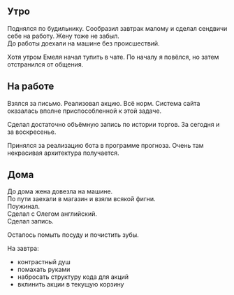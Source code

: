 ## Утро
Поднялся по будильнику. Сообразил завтрак малому и сделал сендвичи себе на работу. Жену тоже не забыл.  
До работы доехали на машине без происшествий.

Хотя утром Емеля начал тупить в чате. По началу я повёлся, но затем отстранился от общения.
## На работе
Взялся за письмо. Реализовал акцию. Всё норм. Система сайта оказалась вполне приспособленной к этой задаче.

Сделал достаточно объёмную запись по истории торгов. За сегодня и за воскресенье.

Принялся за реализацию бота в программе прогноза. Очень там некрасивая архитектура получается.
## Дома
До дома жена довезла на машине.  
По пути заехали в магазин и взяли всякой фигни.  
Поужинал.  
Сделал с Олегом английский.  
Сделал запись.

Осталось помыть посуду и почистить зубы.

На завтра:
 - контрастный душ
 - помахать руками
 - набросать структуру кода для акций
 - вклинить акции в текущую корзину
